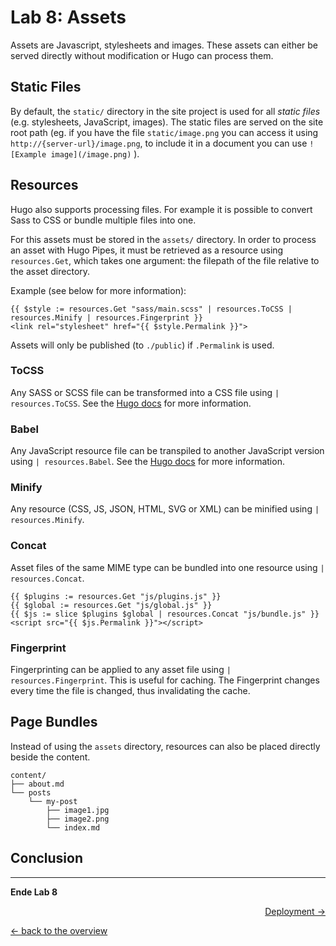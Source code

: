 # Lab 8: Assets

Assets are Javascript, stylesheets and images. These assets can either be served directly without modification or Hugo can process them.

## Static Files

By default, the `static/` directory in the site project is used for all _static files_ (e.g. stylesheets, JavaScript, images). The static files are served on the site root path (eg. if you have the file `static/image.png` you can access it using `http://{server-url}/image.png`, to include it in a document you can use `![Example image](/image.png)` ).

## Resources

Hugo also supports processing files. For example it is possible to convert Sass to CSS or bundle multiple files into one.

For this assets must be stored in the `assets/` directory. In order to process an asset with Hugo Pipes, it must be retrieved as a resource using `resources.Get`, which takes one argument: the filepath of the file relative to the asset directory.

Example (see below for more information):
```
{{ $style := resources.Get "sass/main.scss" | resources.ToCSS | resources.Minify | resources.Fingerprint }}
<link rel="stylesheet" href="{{ $style.Permalink }}">
```
Assets will only be published (to `./public`) if `.Permalink` is used.

### ToCSS
Any SASS or SCSS file can be transformed into a CSS file using `| resources.ToCSS`. See the [Hugo docs](https://gohugo.io/hugo-pipes/scss-sass/) for more information.

### Babel
Any JavaScript resource file can be transpiled to another JavaScript version using `| resources.Babel`. See the [Hugo docs](https://gohugo.io/hugo-pipes/babel/) for more information.

### Minify
Any resource (CSS, JS, JSON, HTML, SVG or XML) can be minified using `| resources.Minify`.

### Concat
Asset files of the same MIME type can be bundled into one resource using `| resources.Concat`.
```
{{ $plugins := resources.Get "js/plugins.js" }}
{{ $global := resources.Get "js/global.js" }}
{{ $js := slice $plugins $global | resources.Concat "js/bundle.js" }}
<script src="{{ $js.Permalink }}"></script>
```

### Fingerprint
Fingerprinting can be applied to any asset file using `| resources.Fingerprint`. This is useful for caching. The Fingerprint changes every time the file is changed, thus invalidating the cache.

## Page Bundles

Instead of using the `assets` directory, resources can also be placed directly beside the content.
```
content/
├── about.md
└── posts
    └── my-post
        ├── image1.jpg
        ├── image2.png
        └── index.md
```

## Conclusion

---

**Ende Lab 8**

<p width="100px" align="right"><a href="09_deployment.md">Deployment →</a></p>

[← back to the overview](../README.md)
